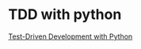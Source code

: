 # TDD with python

[Test-Driven Development with Python](http://chimera.labs.oreilly.com/books/1234000000754)
